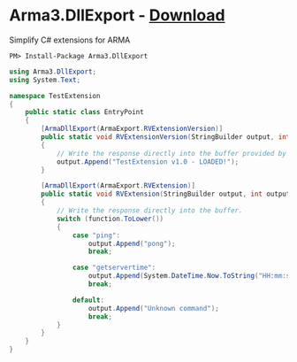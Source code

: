 # Arma3.DllExport - [Download](https://www.nuget.org/packages/Arma3.DllExport/)
Simplify C# extensions for ARMA

```PM> Install-Package Arma3.DllExport```

```csharp
using Arma3.DllExport;
using System.Text;

namespace TestExtension
{
    public static class EntryPoint
    {
        [ArmaDllExport(ArmaExport.RVExtensionVersion)]
        public static void RVExtensionVersion(StringBuilder output, int outputSize)
        {
            // Write the response directly into the buffer provided by Arma 3.
            output.Append("TestExtension v1.0 - LOADED!");
        }

        [ArmaDllExport(ArmaExport.RVExtension)]
        public static void RVExtension(StringBuilder output, int outputSize, string function)
        {
            // Write the response directly into the buffer.
            switch (function.ToLower())
            {
                case "ping":
                    output.Append("pong");
                    break;

                case "getservertime":
                    output.Append(System.DateTime.Now.ToString("HH:mm:ss"));
                    break;

                default:
                    output.Append("Unknown command");
                    break;
            }
        }
    }
}
```

